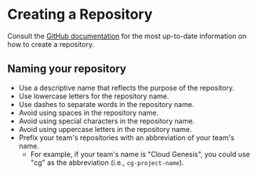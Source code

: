 # Creating a Repository

Consult the [GitHub
documentation](https://docs.github.com/en/repositories/creating-and-managing-repositories/creating-a-new-repository)
for the most up-to-date information on how to create a repository.

## Naming your repository

- Use a descriptive name that reflects the purpose of the repository.
- Use lowercase letters for the repository name.
- Use dashes to separate words in the repository name.
- Avoid using spaces in the repository name.
- Avoid using special characters in the repository name.
- Avoid using uppercase letters in the repository name.
- Prefix your team's repositories with an abbreviation of your team's name.
    - For example, if your team's name is "Cloud Genesis", you could use "cg" as the abbreviation
      (i.e., `cg-project-name`).
